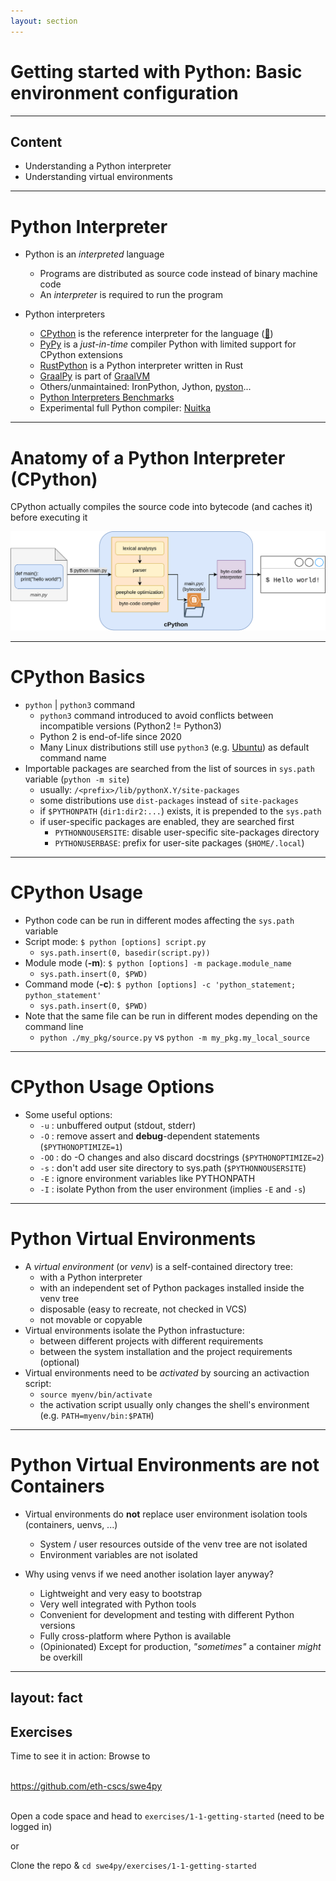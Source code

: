 ```yaml
---
layout: section
---
```


# Getting started with Python: Basic environment configuration

---

## Content

- Understanding a Python interpreter
- Understanding virtual environments

---

# Python Interpreter

- Python is an *interpreted* language
    - Programs are distributed as source code instead of binary machine code
    - An *interpreter* is required to run the program

- Python interpreters
    - [CPython](https://github.com/python/cpython) is the reference interpreter for the language ([📖](https://en.wikipedia.org/wiki/CPython))
    - [PyPy](https://pypy.org/) is a _just-in-time_ compiler Python with limited support for CPython extensions
    - [RustPython](https://rustpython.github.io/) is a Python interpreter written in Rust
    - [GraalPy](https://www.graalvm.org/python/) is part of [GraalVM](https://www.graalvm.org/)
    - Others/unmaintained: IronPython, Jython, [pyston](https://github.com/pyston/pyston)...
    - [Python Interpreters Benchmarks](https://pybenchmarks.org/)
    - Experimental full Python compiler: [Nuitka](https://nuitka.net/)

<!--
Python (created by Guido van Rossum in 1989-1991) is an interpreted language, which means that Python programs are not directly translated into binary machine code by the programming language processing tool (usually called *compiler*) at *compilation* time. Therefore, Python programs cannot be distributed as independent executable programs but only as source code files, and require the programming language processing tool (usually called *interpreter*) at run-time.

There are several Python interpreters developed in different programming languages, but the interpreter taken as reference implementation is CPython, written in C (originally used the C89 standard with several select C99 features, from version 3.11 it uses C11). CPython works by translating first the source code into bytecode (cached to the filesystem if possible) and then executing it by the Python stack virtual machine. Note that the bytecode is just an implementation detail and thus it's not guaranteed to be compatible across different versions.

RustPython:
    it can be embedded into Rust programs to use Python as a scripting language for your application, or it can be compiled to WebAssembly in order to run Python in the browser.
-->

---

# Anatomy of a Python Interpreter (CPython)

CPython actually compiles the source code into bytecode (and caches it) before executing it

![cpython](./assets/python-interpreter.drawio.svg)

---

# CPython Basics

- `python` | `python3` command
  - `python3` command introduced to avoid conflicts between incompatible versions (Python2 != Python3)
  - Python 2 is end-of-life since 2020
  - Many Linux distributions still use `python3` (e.g. [Ubuntu](https://launchpad.net/ubuntu/focal/+package/python-is-python3)) as default command name
- Importable packages are searched from the list of sources in `sys.path` variable (`python -m site`)
  - usually: `/<prefix>/lib/pythonX.Y/site-packages`
  - some distributions use `dist-packages` instead of `site-packages`
  - if `$PYTHONPATH` (`dir1:dir2:...`) exists, it is prepended to the `sys.path`
  - if user-specific packages are enabled, they are searched first
    - `PYTHONNOUSERSITE`: disable user-specific site-packages directory
    - `PYTHONUSERBASE`: prefix for user-site packages (`$HOME/.local`)

---

# CPython Usage

- Python code can be run in different modes affecting the `sys.path` variable
- Script mode: `$ python [options] script.py`
  - `sys.path.insert(0, basedir(script.py))`
- Module mode (**-m**): `$ python [options] -m package.module_name`
  - `sys.path.insert(0, $PWD)`
- Command mode (**-c**): `$ python [options] -c 'python_statement; python_statement'`
  - `sys.path.insert(0, $PWD)`
- Note that the same file can be run in different modes depending on the command line
  - `python ./my_pkg/source.py` vs `python -m my_pkg.my_local_source`

---

# CPython Usage Options

- Some useful options:
  - `-u` : unbuffered output (stdout, stderr)
  - `-O` : remove assert and __debug__-dependent statements (`$PYTHONOPTIMIZE=1`)
  - `-OO` : do -O changes and also discard docstrings (`$PYTHONOPTIMIZE=2`)
  - `-s` : don't add user site directory to sys.path (`$PYTHONNOUSERSITE`)
  - `-E` : ignore environment variables like PYTHONPATH
  - `-I` : isolate Python from the user environment (implies `-E` and `-s`)

---

# Python Virtual Environments

- A _virtual environment_ (or _venv_) is a self-contained directory tree:
  - with a Python interpreter
  - with an independent set of Python packages installed inside the venv tree
  - disposable (easy to recreate, not checked in VCS)
  - not movable or copyable
- Virtual environments isolate the Python infrastucture:
  - between different projects with different requirements
  - between the system installation and the project requirements (optional)
- Virtual environments need to be _activated_ by sourcing an activaction script:
  - `source myenv/bin/activate`
  - the activation script usually only changes the shell's environment (e.g. `PATH=myenv/bin:$PATH`)

---

# Python Virtual Environments are **not** Containers

- Virtual environments do **not** replace user environment isolation tools
 (containers, uenvs, ...)
  - System / user resources outside of the venv tree are not isolated
  - Environment variables are not isolated

- Why using venvs if we need another isolation layer anyway?
  - Lightweight and very easy to bootstrap
  - Very well integrated with Python tools
  - Convenient for development and testing with different Python versions
  - Fully cross-platform where Python is available
  - (Opinionated) Except for production, _"sometimes"_ a container _might_ be overkill

<!--

# Other Virtual Environment Tools: Conda, Spack,

- conda ...


-->

---
layout: fact
---

## Exercises

Time to see it in action: Browse to

<br />
<a href="https://github.com/eth-cscs/swe4py">https://github.com/eth-cscs/swe4py</a>

<br />
<br />

Open a code space and head to `exercises/1-1-getting-started`
(need to be logged in)

or

Clone the repo & `cd swe4py/exercises/1-1-getting-started`
